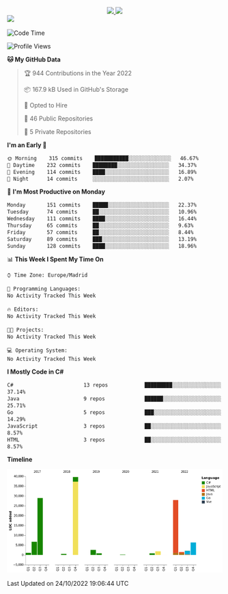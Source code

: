 <div align="center">
  <a href="https://github.com/arielsrv">
    <img height="180em" src="https://github-readme-stats.vercel.app/api?username=arielsrv&show_icons=true&theme=radical&include_all_commits=true&count_private=true"/>
    <img height="180em" src="https://github-readme-stats.vercel.app/api/top-langs/?username=arielsrv&layout=compact&langs_count=7&theme=radical"/>
</div>

<div>
  <a href="https://www.linkedin.com/in/arielpineiro/" target="_blank"><img src="https://img.shields.io/badge/-LinkedIn-%230077B5?style=for-the-badge&logo=linkedin&logoColor=white" target="_blank"></a>
</div>

<!--START_SECTION:waka-->
![Code Time](http://img.shields.io/badge/Code%20Time-0%20secs-blue)

![Profile Views](http://img.shields.io/badge/Profile%20Views-8-blue)

**🐱 My GitHub Data** 

> 🏆 944 Contributions in the Year 2022
 > 
> 📦 167.9 kB Used in GitHub's Storage 
 > 
> 💼 Opted to Hire
 > 
> 📜 46 Public Repositories 
 > 
> 🔑 5 Private Repositories  
 > 
**I'm an Early 🐤** 

```text
🌞 Morning    315 commits    ███████████░░░░░░░░░░░░░░   46.67% 
🌆 Daytime    232 commits    ████████░░░░░░░░░░░░░░░░░   34.37% 
🌃 Evening    114 commits    ████░░░░░░░░░░░░░░░░░░░░░   16.89% 
🌙 Night      14 commits     ░░░░░░░░░░░░░░░░░░░░░░░░░   2.07%

```
📅 **I'm Most Productive on Monday** 

```text
Monday       151 commits    █████░░░░░░░░░░░░░░░░░░░░   22.37% 
Tuesday      74 commits     ██░░░░░░░░░░░░░░░░░░░░░░░   10.96% 
Wednesday    111 commits    ████░░░░░░░░░░░░░░░░░░░░░   16.44% 
Thursday     65 commits     ██░░░░░░░░░░░░░░░░░░░░░░░   9.63% 
Friday       57 commits     ██░░░░░░░░░░░░░░░░░░░░░░░   8.44% 
Saturday     89 commits     ███░░░░░░░░░░░░░░░░░░░░░░   13.19% 
Sunday       128 commits    ████░░░░░░░░░░░░░░░░░░░░░   18.96%

```


📊 **This Week I Spent My Time On** 

```text
⌚︎ Time Zone: Europe/Madrid

💬 Programming Languages: 
No Activity Tracked This Week

🔥 Editors: 
No Activity Tracked This Week

🐱‍💻 Projects: 
No Activity Tracked This Week

💻 Operating System: 
No Activity Tracked This Week

```

**I Mostly Code in C#** 

```text
C#                       13 repos            █████████░░░░░░░░░░░░░░░░   37.14% 
Java                     9 repos             ██████░░░░░░░░░░░░░░░░░░░   25.71% 
Go                       5 repos             ███░░░░░░░░░░░░░░░░░░░░░░   14.29% 
JavaScript               3 repos             ██░░░░░░░░░░░░░░░░░░░░░░░   8.57% 
HTML                     3 repos             ██░░░░░░░░░░░░░░░░░░░░░░░   8.57%

```


**Timeline**

![Chart not found](https://raw.githubusercontent.com/arielsrv/arielsrv/main/charts/bar_graph.png) 


 Last Updated on 24/10/2022 19:06:44 UTC
<!--END_SECTION:waka-->
